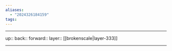 ```yaml
---
aliases:
  - "2024326184159"
tags:
---
```




***

up:: 
back:: 
forward:: 
layer:: [[brokenscale|layer-333]]

***
